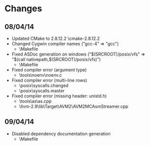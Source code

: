 Changes
=======

## 08/04/14 

* Updated CMake to 2.8.12.2
  \cmake-2.8.12.2
* Changed Cygwin compiler names ("gcc-4" => "gcc")
  * \Makefile
* Fixed ASDoc generation on windows ("$(SRCROOT)/posix/vfs" => "$(call nativepath,$(SRCROOT)/posix/vfs)")
  * \Makefile
* Fixed compiler error (argument type)
  * \tools\noenv\noenv.c
* Fixed compiler error (multi-line rows)
  * \posix\syscalls.changed
  * \posix\syscalls.master
* Fixed compiler error (missing header: unistd.h)
  * \tools\as\as.cpp
  * \llvm-2.9\lib\Target\AVM2\AVM2MCAsmStreamer.cpp
  
## 09/04/14

* Disabled dependency documentation generation
  * \Makefile